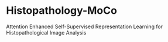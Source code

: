 # Histopathology-MoCo
Attention Enhanced Self-Supervised Representation Learning for Histopathological Image Analysis
